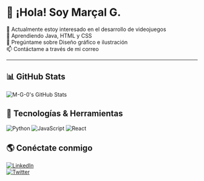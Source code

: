 # 👋 ¡Hola! Soy Marçal G.  

🔭 Actualmente estoy interesado en el desarrollo de videojuegos  
🌱 Aprendiendo Java, HTML y CSS   
💬 Pregúntame sobre Diseño gráfico e ilustración  
📫 Contáctame a través de mi correo    

---

## 📊 GitHub Stats  

![M-G-0's GitHub Stats](https://github-readme-stats.vercel.app/api?username=M-G-0&show_icons=true&theme=radical)  


## 🚀 Tecnologías & Herramientas  
![Python](https://img.shields.io/badge/Python-3776AB?style=for-the-badge&logo=python&logoColor=white)
![JavaScript](https://img.shields.io/badge/JavaScript-F7DF1E?style=for-the-badge&logo=javascript&logoColor=black)
![React](https://img.shields.io/badge/React-61DAFB?style=for-the-badge&logo=react&logoColor=black)  


## 🌎 Conéctate conmigo  
[![LinkedIn](https://img.shields.io/badge/LinkedIn-0A66C2?style=for-the-badge&logo=linkedin&logoColor=white)](https://www.linkedin.com/in/tu_usuario)  
[![Twitter](https://img.shields.io/badge/Twitter-1DA1F2?style=for-the-badge&logo=twitter&logoColor=white)](https://twitter.com/tu_usuario)
